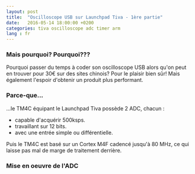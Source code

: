 ```yaml
---
layout: post
title:  "Oscilloscope USB sur Launchpad Tiva - 1ère partie"
date:   2016-05-14 18:00:00 +0200
categories: tiva oscilloscope adc timer arm
lang : fr
---
```


### Mais pourquoi? Pourquoi???
Pourquoi passer du temps à coder son oscilloscope USB alors qu'on peut en trouver pour 30€ sur des sites chinois? Pour le plaisir bien sûr!
Mais également l'espoir d'obtenir un produit plus performant.

### Parce-que...
...le TM4C équipant le Launchpad Tiva possède 2 ADC, chacun :
- capable d'acquérir 500ksps.
- travaillant sur 12 bits.
- avec une entrée simple ou différentielle.

Puis le TM4C est basé sur un Cortex M4F cadencé jusqu'à 80 MHz, ce qui laisse pas mal de marge de traitement derrière.

### Mise en oeuvre de l'ADC

